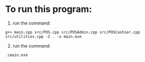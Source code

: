 # To run this program:

1. run the command:

```
g++ main.cpp src/POS.cpp src/POSAdmin.cpp src/POSCashier.cpp src/utilities.cpp -I . -o main.exe
```

2. run the command:

```
.\main.exe
```
